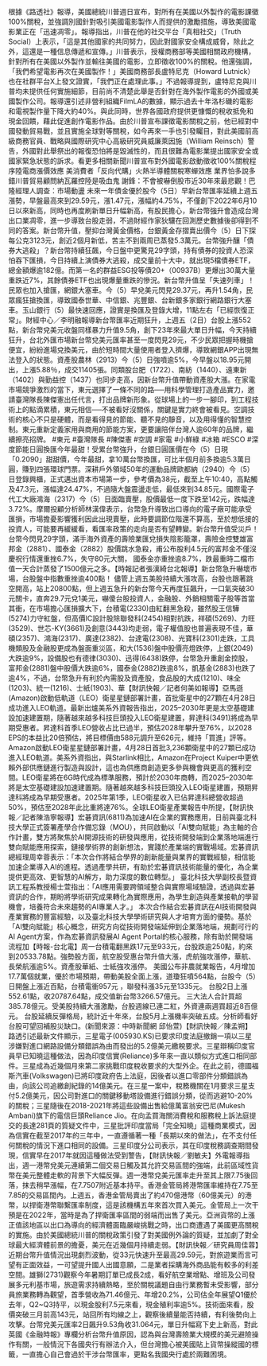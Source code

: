 根據《路透社》報導，美國總統川普週日宣布，對所有在美國以外製作的電影課徵100%關稅，並強調別國針對吸引美國電影製作人而提供的激勵措施，導致美國電影業正在「迅速凋零」。報導指出，川普在他的社交平台「真相社交」（Truth Social）上表示，「這是其他國家的共同努力，因此對國家安全構成威脅，除此之外，這還是一種信息傳遞和宣傳。」川普表示，授權商務部等美國相關政府機構，針對所有在美國以外製作並輸往美國的電影，立即徵收100%的關稅。他還強調，「我們希望電影再次在美國製作！」美國商務部長盧特尼克（Howard Lutnick）也在社群平台X上發文證實，「我們正在處理此事。」不過報導提到，盧特尼克與川普均未提供任何實施細節，目前尚不清楚此舉是否針對在海外製作電影的外國或美國製作公司。報導還引述非營利組織FilmLA的數據，顯示過去十年洛杉磯的電影和電視製作量下降大約40%。與此同時，世界各國政府提供更慷慨的稅收抵免和現金回饋，藉此促進創作電影作品。由於川普宣布課徵電影關稅之前，他已經對中國發動貿易戰，並且實施全球對等關稅，如今再來一手也引發矚目，對此美國前高級商務官員、戰略與國際研究中心高級研究員威廉萊因施（William Reinsch）警告，外國對此舉祭出的報復恐怕將是毀滅性的，而且很難為電影業提出國家安全或國家緊急狀態的訴求。看更多相關新聞川普宣布對外國電影啟動徵收100%關稅程序陸電商漲價效應 美消費者「反向代購」火熱半導體關稅寒蟬效應 業界怕多說多錯川普貿易顧問納瓦羅控陸是吸血鬼 謝鋒：不會被嚇倒股市近30年來最悲觀！巴隆經理人調查：市場動盪 未來一年債金優於股今（5日）早新台幣匯率延續上週五漲勢，早盤最高來到29.59元，漲1.47元，漲幅約4.75%，不僅創下2022年6月10日以來新高，同時也再度刷新單日升幅新高，有股民擔心，新台幣強升會造成台灣出口業凋零，進一步導致台股走弱，不過財經作家狄驤在回測歷史數據後卻得到不同的答案。新台幣升值，壓抑台灣黃金價格，台銀黃金存摺賣出價今（5）日下探每公克3123元，創近2個月新低，苦主不到兩周已蒸發5.3萬元。台幣強升釀「債券大逃殺」？新台幣持續狂飆，今日盤中更驚見29字頭，持有債券的投資人恐深怕吞下匯損，今日持續上演債券大逃殺，成交量前十大中，就出現5檔債券ETF，總金額爆逾182億。而第一名的群益ESG投等債20+（00937B）更爆出30萬大量重跌近7%，其餘債券ETF也出現爆量重跌的慘況。新台幣升值呈「失速列車」！民眾也加入搶匯，網銀大塞車。今（5）早兌美元閃見29.37元，再升1.54角，民眾瘋狂搶換匯，導致國泰世華、中信銀、兆豐銀、台新銀多家銀行網路銀行大塞車。玉山銀行（5）最快速回應，證實是換匯及登錄大增，11點左右「已經恢復正常」。財經中心／李明融報導新台幣匯率近期狂升，上週五（2日）台股上漲552點，新台幣兌美元收盤同樣暴力升值9.5角，創下23年來最大單日升幅，今天持續狂升，台北外匯市場新台幣兌美元匯率甚至一度閃見29元，不少民眾把握時機搶便宜，紛紛進場兌換美元，由於短時間大量使用者登入擠爆，導致網銀APP出現無法登入的狀態。資產股農林（2913）今（5）日強噴逾5%，今早盤以18.95元開出，上漲5.88％，成交11405張。同類股台肥（1722）、南紡（1440）、遠東新（1402）與勤益控（1437）也同步走高，因新台幣升值帶動資產股大漲。在家電市場競爭激烈的當下，東元選擇了一條不同的路──用科學管理打造產品實力，邀請臺灣隊長陳傑憲出任代言，打出品牌新形象。從球場上的一步一腳印，到工程技術上的點滴累積，東元相信──不被看好沒關係，關鍵是實力終會被看見。空調技術的核心不只是硬體，而是看得見的節能、聽不見的靜音，以及用得懂的智慧控制。東元重新定義家用與商用的節能方案，更要讓陪伴台灣人逾60年的品牌，繼續擦亮招牌。 #東元 #臺灣隊長 #陳傑憲 #空調 #家電 #小鮮綠 #冰箱 #ESCO #深度節能日圓換匯今年最甜！受累台幣強升，台銀日圓匯價在今（5）日現「0.2090」甜甜價，今年最甜，拿10萬台幣換匯，可比半個月前多換逾5.3萬日圓，賺到四張環球門票。深耕戶外領域50年的運動品牌歐都納（2940）今（5）日登錄興櫃，正式邁出資本市場第一步，參考價為38元，截至上午10:40，高點觸及47.3元，漲幅達24.47%，不過隨大盤震盪走低，最低來到34.85元。國際電子代工大廠鴻海（2317）今（5）日面臨賣壓，股價最低一度下跌至142元，跌幅達3.72%。摩爾投顧分析師林漢偉表示，台幣急升導致出口導向的電子廠可能承受匯損，市場擔憂影響獲利因此出現賣壓，此時要調節位階還不算高，至於想低接的投資人，可能要再緩緩看，看匯率政策的走向是否有望轉變。新台幣升值受災戶！台幣今閃見29字頭，滿手海外資產的壽險業匯兌損失陰影籠罩，壽險金控雙雄富邦金（2881）、國泰金（2882）股價跳水急殺，甫公布股利4.5元的富邦金不僅沒慶祝行情還重挫6.7%，失守80元大關， 國泰金亦重挫逾8.7%，跌最重時二檔市值一天合計蒸發了1500億元之多。【時報記者張漢綺台北報導】新台幣急升嚇壞市場，台股盤中指數重挫逾400點！ 儘管上週五美股持續大漲攻高，台股也跟著跳空開高，站上20800點，但上週五急升的新台幣今天再度狂飆升，一口氣突破30元關卡，直奔29.7元兌1美元，嚇傻台股投資人，金融股、外銷相關電子股等首當其衝，在市場擔心匯損擴大下，台積電(2330)由紅翻黑急殺，雖然股王信驊(5274)力守紅盤，但高價IC設計股除聯發科(2454)相對抗跌，祥碩(5269)、力旺(3529)、世芯-KY(3661)及創意(3443)均走弱，電子權值股也普遍表現不佳，華碩(2357)、鴻海(2317)、廣達(2382)、台達電(2308)、光寶科(2301)走跌，工具機類股及金融股更成為盤面重災區，和大(1536)盤中股價亮燈跌停，上銀(2049)大跌逾9%，設備股也有德律(3030)、迅得(6438)跌停，台幣急升重創金控股，富邦金(2881)盤中股價大跌逾6%，國泰金(2882)跌逾8%，凱基金(2883)也跌了逾4%，不過，台幣急升有利於內需股及資產股，食品股的大成(1210)、味全(1203)、統一(1216)、士紙(1903)、華【財訊快報／記者何美如報導】亞馬遜(Amazon)啟動低軌道（LEO）衛星星鏈部署計畫，首批衛星中的27顆在4月28日成功進入LEO軌道。最新出爐美系外資報告指出，2025–2030年更是太空基礎建設加速建置期，隨著越來越多科技巨頭投入LEO衛星建置，昇達科(3491)將成為早期受惠者。昇達科首季LEO營收占比已過半，預估2028年攀升至76%，以2028 EPS的本益比20倍預估，將目標價由588元調升至626元，維持「買進」評等。Amazon啟動LEO衛星星鏈部署計畫，4月28日首批3,236顆衛星中的27顆已成功進入LEO軌道。美系外資指出，與Starlink相比，Amazon在Project Kuiper中更依賴外部供應鏈進行製造與設計，這也為供應商創造更多參與機會與更高的獲利空間。LEO衛星將在6G時代成為標準服務，預計於2030年商轉，而2025–2030年將是太空基礎建設加速建置期。隨著越來越多科技巨頭投入LEO衛星建置，預期昇達科將成為早期受惠者。2025年第1季，LEO衛星收入已佔昇達科總營收超過50%，預估至2028年此比重將達76%。全球LEO衛星產業報告中所提，【財訊快報／記者陳浩寧報導】宏碁資訊(6811)為加速AI在企業的實務應用，日前與臺北科技大學正式簽署產學合作備忘錄（MOU），共同啟動以「AI雙向賦能」為主軸的合作計畫，雙方將聚焦於AI開源技術的研發與應用，從技術開發端到企業落地端進行雙向賦能應用探索，鏈接學術界的創新想法，實踐於產業端的實戰場域。宏碁資訊總經理周幸蓉表示：「本次合作將結合學界的創新能量與業界的實戰經驗，相信能加速企業導入AI的進程。透過產學共研，有助於宏碁資訊技術能量的優化，為企業提供更高效、更智慧的AI解方，助力深度的數位轉型。」 臺北科技大學副校長暨資訊工程系教授楊士萱指出：「AI應用需要跨領域整合與實際場域驗證，透過與宏碁資訊的合作，期盼將學術研究成果轉化為實際應用，為學生創造與產業接軌的學習機會，培養符合未來趨勢的AI專業人才。」 本次合作結合宏碁資訊在AI技術開發與產業實務的豐富經驗，以及臺北科技大學學術研究與人才培育方面的優勢。基於「AI雙向賦能」核心概念，研究方向從技術開發端延伸到企業落地端，規劃可行的AI Agent方案，作為宏碁資訊發展AI Agent Portal的核心服務，除有助於開發端流程加【時報-台北電】周一台積電翻黑跌17元至933元，台股跌逾250點，約來到20533.78點。強勢股方面，航空股受惠台幣升值大漲，虎航強攻漲停，華航、長榮航漲逾5%。資產股華紙、士紙強攻漲停。 美國公布非農就業報告，4月增加17.7萬個就業，優於市場預期，帶動美股全面上漲，道瓊狂噴564點，台股今（5）日開盤上漲近百點，台積電衝957元 ，聯發科漲35元至1335元。 台股2日上漲552.61點，收20787.64點，成交值新台幣3266.57億元。 三大法人合計買超385.78億元。受美股持續大漲激勵，台股週線已連二紅，外資連兩週買超近8百億元。 台股延續反彈格局，統計近十年來，台股5月上漲機率突破五成。分析師看好台股可望回補股災缺口。(新聞來源：中時新聞網 邱怡萱)【財訊快報／陳孟朔】路透引述最新文件顯示，三星電子(005930.KS)已要求印度法庭撤銷一項以三星涉嫌對進口網路設備分類錯誤為由而發出的5.2億美元繳稅要求。三星辯稱印度官員早已知曉這種做法，因為印度信實(Reliance)多年來一直以類似方式進口相同部件。三星成為近幾個月來第二家挑戰印度稅收要求的大型外企。在此之前，德國福斯汽車(Volkswagen)已將印度政府告上法庭，因後者以進口零部件分類錯誤為由，向該公司追繳創紀錄的14億美元。在三星一案中，稅務機關在1月要求三星支付5.2億美元，因公司對進口的關鍵移動塔設備進行錯誤分類，從而逃避10-20%的關稅；三星隨後在2018-2021年將這些設備出售給億萬富翁安巴尼(Mukesh Ambani)旗下的電信巨頭Reliance Jio。在向孟買海關消費稅和服務稅上訴法庭提交的長達281頁的質疑文件中，三星批評印度當局「完全知曉」這種商業模式，因為信實在截至2017年的三年中，一直遵循著一種「長期以來的做法」，在不支付任何關稅的情況下進口相同的設備。三星印度分公司表示，其在印度稅務調查期間發現，信實早在2017年就因這種做法受到警告，【財訊快報／劉敏夫】外電報導指出，週一港幣兌美元連續第二個交易日觸及其允許交易區間的強端，此前區域性貨幣在美元整體走軟的背景下大幅反彈。週一港幣兌美元匯率走升至其上限7.75後回落，抹去稍早漲幅，在7.7507附近基本持平。香港金管局將港幣匯率維持在7.75至7.85的交易區間內。上週五，香港金管局賣出了約470億港幣（60億美元）的港幣，以捍衛港幣聯繫匯率制度，這是該機構五年來首次買入美元。金管局上一次干預是在2022年，當時是為了捍衛匯率區間的弱端而出售了美元。亞洲貨幣的上漲正值該地區以出口為導向的經濟體面臨嚴峻挑戰之時，出口商遭遇了美國更高關稅的實施。由於美國總統川普的關稅政策引發了對美國例外論的質疑，並加劇了對全球最大經濟體前景的擔憂，美元在近幾個月持續走弱。【財訊快報／研究員周佳蓉】近期台幣升值情況出現劇烈波動，從33元快速升至最高29.59元，對旅遊業而言可望有正面效益，一可望提升國人出國意願，二是業者採購海外商品能有較多的利差空間。雄獅(2731)觀察今年暑期訂單已成長2成，看好航空業增點、增班及公司發展多元利基市場，旅遊需求持續熱略，至於關稅議題自由行業務暫未受影響，部分員旅業務轉為觀望，首季營收為71.46億元、年增20.2%，公司估全年展望Q1優於去年，Q2~Q3持平，以現金股利7.5元來看，現金殖利率逾5%。技術面來看，股價突破三月前高143元，站回所有均線之上，觀察後續量能否持續，有利後勢向上攻擊。台幣兌美元匯率2日飆升9.53角收31.064元，單日升幅寫下史上新高，對此英國《金融時報》專欄分析台幣升值原因，認為與台灣壽險業大規模的美元避險操作有關，一般情況下各國央行有辦法介入，但台灣擔心被美國貼上貨幣操縱國的標籤，一直擔心自己會過於干涉台幣匯率，更點名我國央行處於兩難困境。